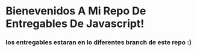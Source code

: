 # Bienevenidos A Mi Repo  De Entregables De  Javascript!
### los entregables estaran en lo diferentes branch de este repo :)